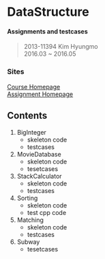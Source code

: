 DataStructure
===

#### Assignments and testcases
> 2013-11394 Kim Hyungmo  
> 2016.03 ~ 2016.05

### Sites
[Course Homepage](http://soar.snu.ac.kr/course.html)  
[Assignment Homepage](http://soar.snu.ac.kr:8080/)

## Contents
1. BigInteger
   * skeleton code
   * testcases
2. MovieDatabase
   * skeleton code
   * tesetcases
3. StackCalculator
   * skeleton code
   * testcases
4. Sorting
   * skeleton code
   * test cpp code
5. Matching
   * skeleton code
   * testcases
6. Subway
   * tesetcases
